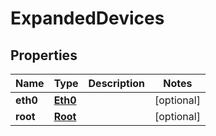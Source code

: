 

# ExpandedDevices


## Properties

| Name | Type | Description | Notes |
|------------ | ------------- | ------------- | -------------|
|**eth0** | [**Eth0**](Eth0.md) |  |  [optional] |
|**root** | [**Root**](Root.md) |  |  [optional] |



